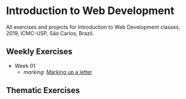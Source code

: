 # Introduction to Web Development
All exercises and projects for Introduction to Web Development classes, 2019, ICMC-USP, São Carlos, Brazil.

## Weekly Exercises
* Week 01
    * *marking*: [Marking up a letter](https://developer.mozilla.org/en-US/docs/Learn/HTML/Introduction_to_HTML/Marking_up_a_letter)

## Thematic Exercises
